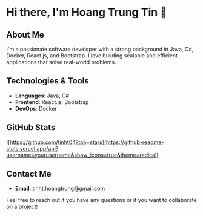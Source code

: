 # Hi there, I'm Hoang Trung Tin 👋

## About Me
I'm a passionate software developer with a strong background in Java, C#, Docker, React.js, and Bootstrap. I love building scalable and efficient applications that solve real-world problems.

## Technologies & Tools
- **Languages**: Java, C#
- **Frontend**: React.js, Bootstrap
- **DevOps**: Docker

## GitHub Stats
![https://github.com/tinht04?tab=stars](https://github-readme-stats.vercel.app/api?username=yourusername&show_icons=true&theme=radical)



## Contact Me
- **Email**: [tinht.hoangtrung@gmail.com](mailto:tinht.hoangtrung@gmail.com)

Feel free to reach out if you have any questions or if you want to collaborate on a project!







